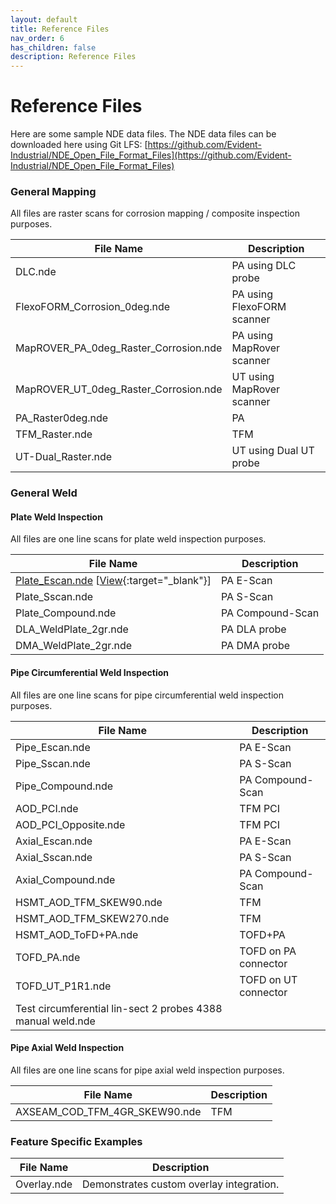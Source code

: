 ```yaml
---
layout: default
title: Reference Files
nav_order: 6
has_children: false
description: Reference Files
---
```


# Reference Files

Here are some sample NDE data files.
The NDE data files can be downloaded here using Git LFS: 
[https://github.com/Evident-Industrial/NDE_Open_File_Format_Files](https://github.com/Evident-Industrial/NDE_Open_File_Format_Files)

### General Mapping
All files are raster scans for corrosion mapping / composite inspection purposes.

| File Name                             | Description 					|
| ------------------------------------- | -----------------------------	|
| DLC.nde           					| PA using DLC probe 			|
| FlexoFORM_Corrosion_0deg.nde  		| PA using FlexoFORM scanner	|
| MapROVER_PA_0deg_Raster_Corrosion.nde	| PA using MapRover scanner  	|
| MapROVER_UT_0deg_Raster_Corrosion.nde | UT using MapRover scanner    	|
| PA_Raster0deg.nde          			| PA 				            |
| TFM_Raster.nde          				| TFM							|
| UT-Dual_Raster.nde       				| UT using Dual UT probe		|


### General Weld

#### Plate Weld Inspection
All files are one line scans for plate weld inspection purposes.

| File Name            	| Description 		|
| --------------------- | -----------------	|
| [Plate_Escan.nde](https://github.com/Evident-Industrial/NDE_Open_File_Format/blob/main/scenarios/Plate_Escan.nde) [[View](https://myhdf5.hdfgroup.org/view?url=https://github.com/Evident-Industrial/NDE_Open_File_Format/blob/b74fae8d51f9a57939c8b72c4a322815d6c48aa9/Plate_Escan.nde){:target="_blank"}] | PA E-Scan		 |
| Plate_Sscan.nde      	| PA S-Scan			|
| Plate_Compound.nde    | PA Compound-Scan	|
| DLA_WeldPlate_2gr.nde	| PA DLA probe		|
| DMA_WeldPlate_2gr.nde	| PA DMA probe		|


#### Pipe Circumferential Weld Inspection
All files are one line scans for pipe circumferential weld inspection purposes.

| File Name                										| Description 			|
| ------------------------------------------------------------- | --------------------- |
| Pipe_Escan.nde           										| PA E-Scan				|
| Pipe_Sscan.nde           										| PA S-Scan       		|
| Pipe_Compound.nde        										| PA Compound-Scan		|
| AOD_PCI.nde              										| TFM PCI				|
| AOD_PCI_Opposite.nde     										| TFM PCI				|
| Axial_Escan.nde          										| PA E-Scan				|
| Axial_Sscan.nde          										| PA S-Scan				|
| Axial_Compound.nde       										| PA Compound-Scan		|
| HSMT_AOD_TFM_SKEW90.nde  										| TFM					|
| HSMT_AOD_TFM_SKEW270.nde 										| TFM					|
| HSMT_AOD_ToFD+PA.nde     										| TOFD+PA				|
| TOFD_PA.nde              										| TOFD on PA connector	|
| TOFD_UT_P1R1.nde         										| TOFD on UT connector	|
| Test circumferential lin-sect 2 probes 4388 manual weld.nde 	| 						|


#### Pipe Axial Weld Inspection
All files are one line scans for pipe axial weld inspection purposes.

| File Name                     | Description	|
| ----------------------------- | ------------- |
| AXSEAM_COD_TFM_4GR_SKEW90.nde | TFM			|


### Feature Specific Examples

| File Name   | Description                              |
| ----------- | ---------------------------------------- |
| Overlay.nde | Demonstrates custom overlay integration. |
